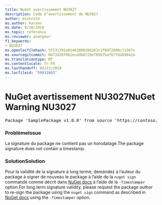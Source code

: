 ```yaml
---
title: NuGet avertissement NU3027
description: Code d’avertissement de NU3027
author: mishra14
ms.author: karann
ms.date: 8/16/2018
ms.topic: reference
ms.reviewer: anangaur
f1_keywords:
- NU3027
ms.openlocfilehash: 5f531391e01462000288263c1f09f2040c11567e
ms.sourcegitcommit: 6b71926f062ecddb8729ef8567baf67fd269642a
ms.translationtype: MT
ms.contentlocale: fr-FR
ms.lasthandoff: 04/22/2019
ms.locfileid: "59931863"
---
```

# <a name="nuget-warning-nu3027"></a><span data-ttu-id="d59d8-103">NuGet avertissement NU3027</span><span class="sxs-lookup"><span data-stu-id="d59d8-103">NuGet Warning NU3027</span></span>

<pre>Package 'SamplePackage v1.0.0' from source 'https://contoso.com/index.json': The signature should be timestamped to enable long-term signature validity after the certificate has expired.</pre>

### <a name="issue"></a><span data-ttu-id="d59d8-104">Problème</span><span class="sxs-lookup"><span data-stu-id="d59d8-104">Issue</span></span>

<span data-ttu-id="d59d8-105">La signature du package ne contient pas un horodatage.</span><span class="sxs-lookup"><span data-stu-id="d59d8-105">The package signature does not contain a timestamp.</span></span>


### <a name="solution"></a><span data-ttu-id="d59d8-106">Solution</span><span class="sxs-lookup"><span data-stu-id="d59d8-106">Solution</span></span>

<span data-ttu-id="d59d8-107">Pour la validité de la signature à long terme, demandez à l’auteur du package à signer de nouveau le package à l’aide de la `nuget sign` commande comme décrit dans [NuGet docs](https://docs.microsoft.com/en-us/nuget/create-packages/sign-a-package) à l’aide de la `-Timestamper` option.</span><span class="sxs-lookup"><span data-stu-id="d59d8-107">For long term signature validity, please request the package author to re-sign the package using the `nuget sign` command as described in [NuGet docs](https://docs.microsoft.com/en-us/nuget/create-packages/sign-a-package) using the `-Timestamper` option.</span></span>


